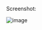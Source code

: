 Screenshot:

![image](https://github.com/anujshrivastava1/React-Expo/assets/117368088/5f2aaf4d-0201-4974-b647-dc231bff77a4)

